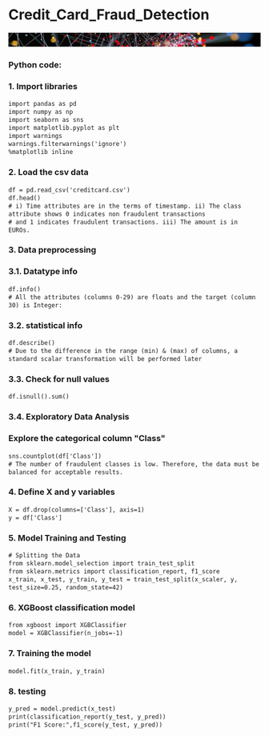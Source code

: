 # Credit_Card_Fraud_Detection

![Banner](docs/assets/images/banner_delgado4.jpg)

### Python code:

### 1. Import libraries
```
import pandas as pd
import numpy as np
import seaborn as sns
import matplotlib.pyplot as plt
import warnings
warnings.filterwarnings('ignore')
%matplotlib inline
```
### 2. Load the csv data
```
df = pd.read_csv('creditcard.csv')
df.head()
# i) Time attributes are in the terms of timestamp. ii) The class attribute shows 0 indicates non fraudulent transactions
# and 1 indicates fraudulent transactions. iii) The amount is in EUROs.
```
### 3. Data preprocessing
### 3.1. Datatype info
```
df.info()
# All the attributes (columns 0-29) are floats and the target (column 30) is Integer:
```
### 3.2. statistical info
```
df.describe()
# Due to the difference in the range (min) & (max) of columns, a standard scalar transformation will be performed later 
```
### 3.3. Check for null values
```
df.isnull().sum()
```
### 3.4. Exploratory Data Analysis
### Explore the categorical column "Class"
```
sns.countplot(df['Class'])
# The number of fraudulent classes is low. Therefore, the data must be balanced for acceptable results.
```
### 4. Define X and y variables
```
X = df.drop(columns=['Class'], axis=1)
y = df['Class']
```
### 5. Model Training and Testing
```
# Splitting the Data
from sklearn.model_selection import train_test_split
from sklearn.metrics import classification_report, f1_score
x_train, x_test, y_train, y_test = train_test_split(x_scaler, y, test_size=0.25, random_state=42)
```
### 6. XGBoost classification model
```
from xgboost import XGBClassifier
model = XGBClassifier(n_jobs=-1)
```
### 7. Training the model
```
model.fit(x_train, y_train)
```
### 8. testing
```
y_pred = model.predict(x_test)
print(classification_report(y_test, y_pred))
print("F1 Score:",f1_score(y_test, y_pred))
```
